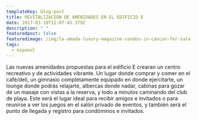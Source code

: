 ```yaml
---
templateKey: blog-post
title: REVITALIZACIÓN DE AMENIDADES EN EL EDIFICIO E
date: 2017-03-10T12:07:45.379Z
description: " "
featuredpost: false
featuredimage: /img/la-amada-luxury-magazine-condos-in-cancun-for-sale-playa-mujeres-1080x675.jpg
tags:
  - espanol
---
```

Las nuevas amenidades propuestas para el edificio E crearan un centro recreativo y de actividades vibrante. Un lugar donde comprar y comer en el café/deli, un gimnasio completamente equipado en donde ejercitarte, un lounge donde podrás relajarte, albercas donde nadar, cabinas para gozar de un masaje con vistas a la reserva, y todo a minutos caminando del club de playa. Este será el lugar ideal para recibir amigos e invitados o para reunirse a ver los juegos en el salón privado de eventos, y también será el punto de llegada y registro para condóminos e invitados.